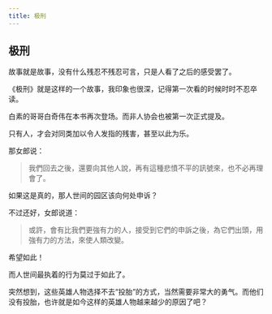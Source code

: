 ```yaml
---
title: 极刑
---
```


## 极刑

故事就是故事，没有什么残忍不残忍可言，只是人看了之后的感受罢了。

《极刑》就是这样的一个故事，我印象也很深，记得第一次看的时候时时不忍卒读。

白素的哥哥白奇伟在本书再次登场。而非人协会也被第一次正式提及。

只有人，才会对同类加以令人发指的残害，甚至以此为乐。

那女郎说：

>我們回去之後，還要向其他人說，再有這種悲憤不平的訊號來，也不必再理會了。

如果这是真的，那人世间的园区该向何处申诉？

不过还好，女郎说道：

>或許，會有比我們更強有力的人，接受到它們的申訴之後，為它們出頭，用強有力的方法，來使人類改變。

希望如此！

而人世间最执着的行为莫过于如此了。

突然想到，这些英雄人物选择不去“投胎”的方式，当然需要非常大的勇气。而他们没有投胎，也许就是如今这样的英雄人物越来越少的原因了吧？